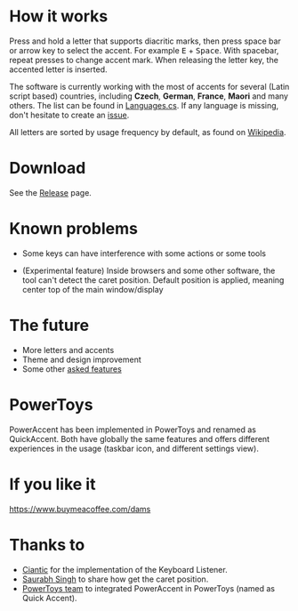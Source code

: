 # How it works

Press and hold a letter that supports diacritic marks, then press space bar or arrow key to select the accent. For example <kbd>E</kbd> + <kbd>Space</kbd>. With spacebar, repeat presses to change accent mark. When releasing the letter key, the accented letter is inserted.

The software is currently working with the most of accents for several (Latin script based) countries, including **Czech**, **German**, **France**, **Maori** and many others. The list can be found in [Languages.cs](/PowerAccent.Core/Languages.cs).
If any language is missing, don't hesitate to create an [issue](/issues).

All letters are sorted by usage frequency by default, as found on [Wikipedia](https://wikipedia.org/wiki/Letter_frequency).

# Download

See the [Release](/releases) page.

# Known problems

- Some keys can have interference with some actions or some tools
<!-- examples would be welcome here -->
- (Experimental feature) Inside browsers and some other software, the tool can't detect the caret position. Default position is applied, meaning center top of the main window/display
<!-- which one is it? -->

# The future

- More letters and accents
- Theme and design improvement
- Some other [asked features](/issues)

# PowerToys
PowerAccent has been implemented in PowerToys and renamed as QuickAccent. Both have globally the same features and offers different experiences in the usage (taskbar icon, and different settings view).

# If you like it

https://www.buymeacoffee.com/dams


# Thanks to

- [Ciantic](https://gist.github.com/Ciantic/471698) for the implementation of the Keyboard Listener.
- [Saurabh Singh](https://www.codeproject.com/Articles/34520/Getting-Caret-Position-Inside-Any-Application) to share how get the caret position.
- [PowerToys team](https://github.com/microsoft/PowerToys) to integrated PowerAccent in PowerToys (named as Quick Accent).
